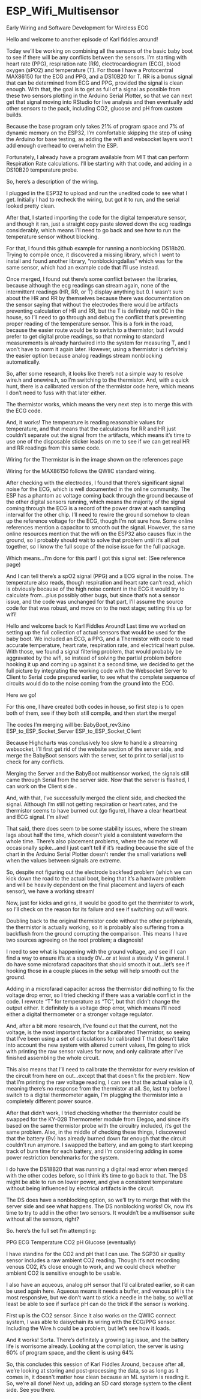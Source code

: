 # ESP_Wifi_Multisensor
Early Wiring and Software Development for Wireless ECG

Hello and welcome to another episode of Karl fiddles around!

Today we’ll be working on combining all the sensors of the basic baby boot to see if there will be any conflicts between the sensors. I’m starting with heart rate (PPG), respiration rate (RR), electrocardiogram (ECG), blood oxygen (sPO2) and temperature (T). For those I have a Protocentral MAX86150 for the ECG and PPG, and a DS10B20 for T. RR is a bonus signal that can be determined from ECG and PPG, provided the signal is clean enough. With that, the goal is to get as full of a signal as possible from these two sensors plotting in the Arduino Serial Plotter, so that we can next get that signal moving into RStudio for live analysis and then eventually add other sensors to the pack, including CO2, glucose and pH from custom builds. 

Because the base program only takes 21% of program space and 7% of dynamic memory on the ESP32, I’m comfortable skipping the step of using the Arduino for base testing, as adding the wifi and websocket layers won’t add enough overhead to overwhelm the ESP. 

Fortunately, I already have a program available from MIT that can perform Respiration Rate calculations. I’ll be starting with that code, and adding in a DS10B20 temperature probe. 

So, here’s a description of the wiring. 


I plugged in the ESP32 to upload and run the unedited code to see what I get. 
Initially I had to recheck the wiring, but got it to run, and the serial looked pretty clean. 

After that, I started importing the code for the digital temperature sensor, and though it ran, just a straight copy paste slowed down the ecg readings considerably, which means I’ll need to go back and see how to run the temperature sensor without blocking. 

For that, I found this github example for running a nonblocking DS18b20. Trying to compile once, it discovered a missing library, which I went to install and found another library, “nonblockingdallas” which was for the same sensor, which had an example code that I’ll use instead. 

Once merged, I found out there’s some conflict between the libraries, because although the ecg readings can stream again, none of the intermittent readings (HR, RR, or T) display anything but 0. I wasn’t sure about the HR and RR by themselves because there was documentation on the sensor saying that without the electrodes there would be artifacts preventing calculation of HR and RR, but the T is definitely not 0C in the house, so I’ll need to go through and debug the conflict that’s preventing proper reading of the temperature sensor. This is a fork in the road, because the easier route would be to switch to a thermistor, but I would prefer to get digital probe readings, so that norming to standard measurements is already hardwired into the system for measuring T, and I won’t have to norm it again later. However, using a thermistor is definitely the easier option because analog readings stream nonblocking automatically. 

So, after some research, it looks like there’s not a simple way to resolve wire.h and onewire.h, so I’m switching to the thermistor. And, with a quick hunt, there is a calibrated version of the thermistor code here, which means I don’t need to fuss with that later either. 

The thermistor works, which means the very next step is to merge this with the ECG code. 

And, it works! The temperature is reading reasonable values for temperature, and that means that the calculations for RR and HR just couldn’t separate out the signal from the artifacts, which means it’s time to use one of the disposable sticker leads on me to see if we can get real HR and RR readings from this same code. 

Wiring for the Thermistor is in the image shown on the references page

Wiring for the MAX86150 follows the QWIIC standard wiring. 

After checking with the electrodes, I found that there’s significant signal noise for the ECG, which is well documented in the online community. The ESP has a phantom ac voltage coming back through the ground because of the other digital sensors running, which means the majority of the signal coming through the ECG is a record of the power draw at each sampling interval for the other chip. I’ll need to rewire the ground somehow to clean up the reference voltage for the ECG, though I’m not sure how. Some online references mention a capacitor to smooth out the signal. However, the same online resources mention that the wifi on the ESP32 also causes flux in the ground, so I probably should wait to solve that problem until it’s all put together, so I know the full scope of the noise issue for the full package. 

Which means…I’m done for this part! I got this signal set: (See reference page)



And I can tell there’s a spO2 signal (PPG) and a ECG signal in the noise. The temperature also reads, though respiration and heart rate can’t read, which is obviously because of the high noise content in the ECG it would try to calculate from…plus possibly other bugs, but since that’s not a sensor issue, and the code was unchanged for that part, I’ll assume the source code for that was robust, and move on to the next stage; setting this up for wifi!


Hello and welcome back to Karl Fiddles Around!
Last time we worked on setting up the full collection of actual sensors that would be used for the baby boot. We included an ECG, a PPG, and a Thermistor with code to read accurate temperature, heart rate, respiration rate, and electrical heart pulse. With those, we found a signal filtering problem, that would probably be aggravated by the wifi, so instead of solving the partial problem before hooking it up and coming up against it a second time, we decided to get the full picture by integrating the working code with the Websocket Server to Client to Serial code prepared earlier, to see what the complete sequence of circuits would do to the noise coming from the ground into the ECG. 

Here we go!

For this one, I have created both codes in house, so first step is to open both of them, see if they both still compile, and then start the merge!

The codes I’m merging will be:
BabyBoot_rev3.ino
ESP_to_ESP_Socket_Server
ESP_to_ESP_Socket_Client

Because Highcharts was conclusively too slow to handle a streaming websocket, I’ll first get rid of the website section of the server side, and merge the BabyBoot sensors with the server, set to print to serial just to check for any conflicts. 

Merging the Server and the BabyBoot multisensor worked, the signals still came through Serial from the server side. Now that the server is flashed, I can work on the Client side . 

And, with that, I’ve successfully merged the client side, and checked the signal. 
Although I’m still not getting respiration or heart rates, and the thermistor seems to have burned out (go figure), I have a clear heartbeat and ECG signal. I’m alive!

That said, there does seem to be some stability issues, where the stream lags about half the time, which doesn’t yield a consistent waveform the whole time. There’s also placement problems, where the oximeter will occasionally spike…and I just can’t tell if it’s reading because the size of the chart in the Arduino Serial Plotter doesn’t render the small variations well when the values between signals are extreme. 

So, despite not figuring out the electrode backfeed problem (which we can kick down the road to the actual boot, being that it’s a hardware problem and will be heavily dependent on the final placement and layers of each sensor), we have a working stream!

Now, just for kicks and grins, it would be good to get the thermistor to work, so I’ll check on the reason for its failure and see if switching out will work. 

Doubling back to the original thermistor code without the other peripherals, the thermistor is actually working, so it is probably also suffering from a backflush from the ground corrupting the comparison. This means I have two sources agreeing on the root problem; a diagnosis!

I need to see what is happening with the ground voltage, and see if I can find a way to ensure it’s at a steady 0V…or at least a steady V in general. I do have some microfarad capacitors that should smooth it out…let’s see if hooking those in a couple places in the setup will help smooth out the ground. 

Adding in a microfarad capacitor across the thermistor did nothing to fix the voltage drop error, so I tried checking if there was a variable conflict in the code. I rewrote “T” for temperature as “TC”, but that didn’t change the output either. It definitely is a voltage drop error, which means I’ll need either a digital thermometer or a stronger voltage regulator. 

And, after a bit more research, I’ve found out that the current, not the voltage, is the most important factor for a calibrated Thermistor, so seeing that I’ve been using a set of calculations for calibrated T that doesn’t take into account the new system with altered current values, I’m going to stick with printing the raw sensor values for now, and only calibrate after I’ve finished assembling the whole circuit. 

This also means that I’ll need to calibrate the thermistor for every revision of the circuit from here on out…except that that doesn’t fix the problem. Now that I’m printing the raw voltage reading, I can see that the actual value is 0, meaning there’s no response from the thermistor at all. So, last try before I switch to a digital thermometer again, I’m plugging the thermistor into a completely different power source. 

After that didn’t work, I tried checking whether the thermistor could be swapped for the KY-028 Thermometer module from Elegoo, and since it’s based on the same thermistor probe with the circuitry included, it’s got the same problem. Also, in the middle of checking these things, I discovered that the battery (9v) has already burned down far enough that the circuit couldn’t run anymore. I swapped the battery, and am going to start keeping track of burn time for each battery, and I’m considering adding in some power restriction benchmarks for the system. 

I do have the DS18B20 that was running a digital read error when merged with the other codes before, so I think it’s time to go back to that. The DS might be able to run on lower power, and give a consistent temperature without being influenced by electrical artifacts in the circuit. 

The DS does have a nonblocking option, so we’ll try to merge that with the server side and see what happens. The DS nonblocking works! Ok, now it’s time to try to add in the other two sensors. It wouldn’t be a multisensor suite without all the sensors, right?

So. here’s the full set I’m attempting:

PPG
ECG
Temperature
CO2
pH
Glucose (eventually)

I have standins for the CO2 and pH that I can use. The SGP30 air quality sensor includes a raw ambient CO2 reading. Though it’s not recording venous CO2, it’s close enough to work, and we could check whether ambient CO2 is sensitive enough to be usable. 

I also have an aqueous, analog pH sensor that I’d calibrated earlier, so it can be used again here. Aqueous means it needs a buffer, and venous pH is the most responsive, but we don’t want to stick a needle in the baby, so we’ll at least be able to see if surface pH can do the trick if the sensor is working. 

First up is the CO2 sensor. Since it also works on the QWIIC connect system, I was able to daisychain its wiring with the ECG/PPG sensor. Including the Wire.h could be a problem, but let’s see how it loads. 

And it works! Sorta. There’s definitely a growing lag issue, and the battery life is worrisome already. Looking at the compilation, the server is using 60% of program space, and the client is using 64% 

So, this concludes this session of Karl Fiddles Around, because after all, we’re looking at storing and post-processing the data, so as long as it comes in, it doesn't matter how clean because an ML system is reading it. So, we’re all done! Next up, adding an SD card storage system to the client side. See you there. 

